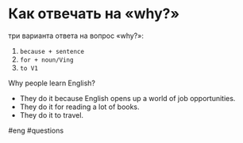 # Как отвечать на «why?»
три варианта ответа на вопрос «why?»:
1. `because + sentence`
2. `for + noun/Ving`
3. `to V1`

Why people learn English?
- They do it because English opens up a world of job opportunities.
- They do it for reading a lot of books.
- They do it to travel.

#eng 
#questions